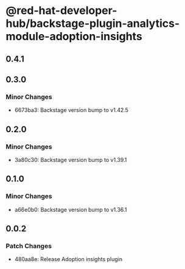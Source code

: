 # @red-hat-developer-hub/backstage-plugin-analytics-module-adoption-insights

## 0.4.1

## 0.3.0

### Minor Changes

- 6673ba3: Backstage version bump to v1.42.5

## 0.2.0

### Minor Changes

- 3a80c30: Backstage version bump to v1.39.1

## 0.1.0

### Minor Changes

- a66e0b0: Backstage version bump to v1.36.1

## 0.0.2

### Patch Changes

- 480aa8e: Release Adoption insights plugin

